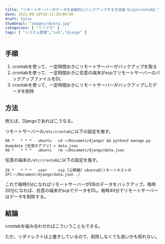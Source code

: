 ```yaml
---
title: "リモートサーバーのデータを自動的にバックアップする方法論【scp+crontab】"
date: 2021-09-19T18:12:35+09:00
draft: false
thumbnail: "images/ubuntu.jpg"
categories: [ "インフラ" ]
tags: [ "システム管理","ssh","django" ]
---
```


## 手順

1. crontabを使って、一定時間おきにリモートサーバーがバックアップを取る
1. crontabを使って、一定時間おきに任意の端末がscpでリモートサーバーのバックアップファイルをDL
1. crontabを使って、一定時間おきにリモートサーバーがバックアップしたデータを削除

## 方法

例えば、Djangoであればこうなる。

リモートサーバーの`/etc/crontab`に以下の設定を施す。

    00 *   * * *   ubuntu   cd ~/Document/django/ && python3 manage.py dumpdata [任意のアプリ] > data.json
    40 *   * * *   ubuntu   rm ~/Document/django/data.json


任意の端末の`/etc/crontab`に以下の設定を施す。

    20 *   * * *   user     scp [公開鍵] ubuntu@[リモートホストのIP]:~/Document/django/data.json ./

これで毎時0分になればリモートサーバーがDBのデータをバックアップ。毎時20分になれば、任意の端末がscpでデータをDL。毎時40分でリモートサーバーはデータを削除する。
    
## 結論

crontabを組み合わせればこういうこともできる。

ただ、リダイレクトは上書きしているので、削除しなくても良いかも知れない。

